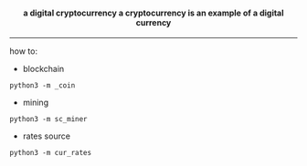 <h4 align='center' blockchain
    <br>
    a digital cryptocurrency
    a cryptocurrency is an example of a digital currency
</h4>    
<hr>
how to:

- blockchain

```python3
python3 -m _coin
```
- mining

```python3
python3 -m sc_miner
```
- rates source

```pyhton3
python3 -m cur_rates
```
